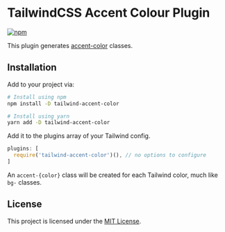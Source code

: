 # TailwindCSS Accent Colour Plugin

[![npm](https://img.shields.io/npm/v/tailwind-accent-color.svg?style=flat-square)](https://www.npmjs.com/package/tailwind-accent-color)

This plugin generates [accent-color](https://drafts.csswg.org/css-ui-4/#widget-accent) classes.

## Installation

Add to your project via:

```bash
# Install using npm
npm install -D tailwind-accent-color

# Install using yarn
yarn add -D tailwind-accent-color
```

Add it to the plugins array of your Tailwind config.

```js
plugins: [
  require('tailwind-accent-color')(), // no options to configure
]
```

An `accent-{color}` class will be created for each Tailwind color, much like `bg-` classes.

## License

This project is licensed under the [MIT License](https://opensource.org/licenses/MIT).
